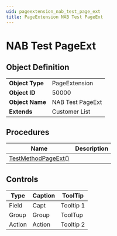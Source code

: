 ```yaml
---
uid: pageextension_nab_test_page_ext
title: PageExtension NAB Test PageExt
---
```

# NAB Test PageExt

## Object Definition

<table>
<tr><td><b>Object Type</b></td><td>PageExtension</td></tr>
<tr><td><b>Object ID</b></td><td>50000</td></tr>
<tr><td><b>Object Name</b></td><td>NAB Test PageExt</td></tr>
<tr><td><b>Extends</b></td><td>Customer List</td></tr>
</table>

## Procedures

| Name | Description |
| ----- | ------ |
| [TestMethodPageExt()](test-method-page-ext.md#test_method_page_ext) |  |

## Controls

| Type | Caption | ToolTip |
| ---- | ------- | ----------- |
| Field | Capt | Tooltip 1 |
| Group | Group | ToolTup |
| Action | Action | Tooltip 2 |
